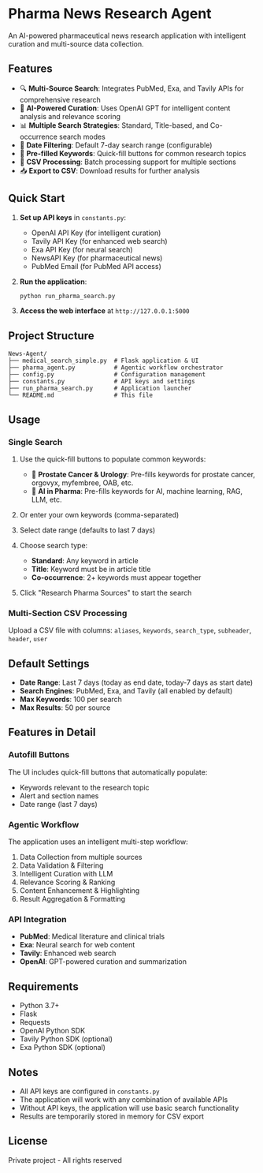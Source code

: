 # Pharma News Research Agent

An AI-powered pharmaceutical news research application with intelligent curation and multi-source data collection.

## Features

- 🔍 **Multi-Source Search**: Integrates PubMed, Exa, and Tavily APIs for comprehensive research
- 🤖 **AI-Powered Curation**: Uses OpenAI GPT for intelligent content analysis and relevance scoring
- 📊 **Multiple Search Strategies**: Standard, Title-based, and Co-occurrence search modes
- 📅 **Date Filtering**: Default 7-day search range (configurable)
- 🎯 **Pre-filled Keywords**: Quick-fill buttons for common research topics
- 📁 **CSV Processing**: Batch processing support for multiple sections
- 📥 **Export to CSV**: Download results for further analysis

## Quick Start

1. **Set up API keys** in `constants.py`:
   - OpenAI API Key (for intelligent curation)
   - Tavily API Key (for enhanced web search)
   - Exa API Key (for neural search)
   - NewsAPI Key (for pharmaceutical news)
   - PubMed Email (for PubMed API access)

2. **Run the application**:
   ```bash
   python run_pharma_search.py
   ```

3. **Access the web interface** at `http://127.0.0.1:5000`

## Project Structure

```
News-Agent/
├── medical_search_simple.py  # Flask application & UI
├── pharma_agent.py           # Agentic workflow orchestrator
├── config.py                 # Configuration management
├── constants.py              # API keys and settings
├── run_pharma_search.py      # Application launcher
└── README.md                 # This file
```

## Usage

### Single Search
1. Use the quick-fill buttons to populate common keywords:
   - 🏥 **Prostate Cancer & Urology**: Pre-fills keywords for prostate cancer, orgovyx, myfembree, OAB, etc.
   - 🤖 **AI in Pharma**: Pre-fills keywords for AI, machine learning, RAG, LLM, etc.

2. Or enter your own keywords (comma-separated)

3. Select date range (defaults to last 7 days)

4. Choose search type:
   - **Standard**: Any keyword in article
   - **Title**: Keyword must be in article title
   - **Co-occurrence**: 2+ keywords must appear together

5. Click "Research Pharma Sources" to start the search

### Multi-Section CSV Processing
Upload a CSV file with columns: `aliases`, `keywords`, `search_type`, `subheader`, `header`, `user`

## Default Settings

- **Date Range**: Last 7 days (today as end date, today-7 days as start date)
- **Search Engines**: PubMed, Exa, and Tavily (all enabled by default)
- **Max Keywords**: 100 per search
- **Max Results**: 50 per source

## Features in Detail

### Autofill Buttons
The UI includes quick-fill buttons that automatically populate:
- Keywords relevant to the research topic
- Alert and section names
- Date range (last 7 days)

### Agentic Workflow
The application uses an intelligent multi-step workflow:
1. Data Collection from multiple sources
2. Data Validation & Filtering
3. Intelligent Curation with LLM
4. Relevance Scoring & Ranking
5. Content Enhancement & Highlighting
6. Result Aggregation & Formatting

### API Integration
- **PubMed**: Medical literature and clinical trials
- **Exa**: Neural search for web content
- **Tavily**: Enhanced web search
- **OpenAI**: GPT-powered curation and summarization

## Requirements

- Python 3.7+
- Flask
- Requests
- OpenAI Python SDK
- Tavily Python SDK (optional)
- Exa Python SDK (optional)

## Notes

- All API keys are configured in `constants.py`
- The application will work with any combination of available APIs
- Without API keys, the application will use basic search functionality
- Results are temporarily stored in memory for CSV export

## License

Private project - All rights reserved
